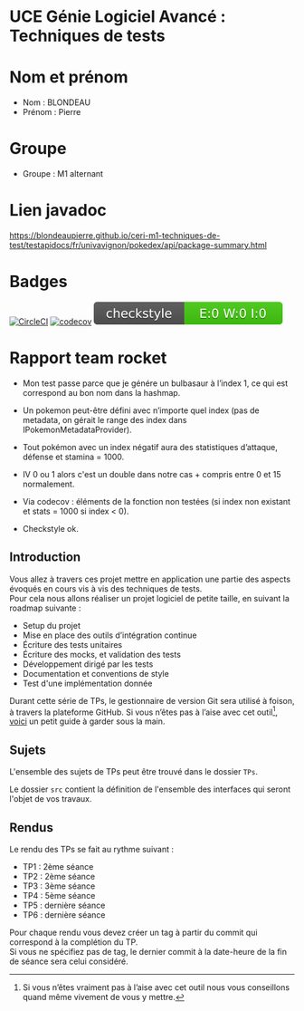 # UCE Génie Logiciel Avancé : Techniques de tests

# Nom et prénom
- Nom : BLONDEAU
- Prénom : Pierre

# Groupe
- Groupe : M1 alternant

# Lien javadoc
https://blondeaupierre.github.io/ceri-m1-techniques-de-test/testapidocs/fr/univavignon/pokedex/api/package-summary.html

# Badges
[![CircleCI](https://dl.circleci.com/status-badge/img/circleci/WRoHsLXHhYWuabProeSYMi/NB5iUKhfeRPa4btZb3Dhgf/tree/master.svg?style=svg&circle-token=CCIPRJ_WJUUbrkmo7AyD5rRjjK2Mp_25067ae858dac1ae4d025048d7f6e523f56d9a64)](https://dl.circleci.com/status-badge/redirect/circleci/WRoHsLXHhYWuabProeSYMi/NB5iUKhfeRPa4btZb3Dhgf/tree/master)
[![codecov](https://codecov.io/gh/blondeaupierre/ceri-m1-techniques-de-test/graph/badge.svg?token=KXPSENIOA3)](https://codecov.io/gh/blondeaupierre/ceri-m1-techniques-de-test)
![Checkstyle](target/site/badges/checkstyle-result.svg)

# Rapport team rocket

- Mon test passe parce que je génére un bulbasaur à l’index 1, ce qui est correspond au bon nom dans la hashmap.

- Un pokemon peut-être défini avec n’importe quel index (pas de metadata, on gérait le range des index dans IPokemonMetadataProvider).

- Tout pokémon avec un index négatif aura des statistiques d’attaque, défense et stamina = 1000.

- IV 0 ou 1 alors c'est un double dans notre cas + compris entre 0 et 15 normalement.

- Via codecov : éléments de la fonction non testées (si index non existant et stats = 1000 si index < 0).

- Checkstyle ok.



## Introduction

Vous allez à travers ces projet mettre en application une partie des aspects évoqués en cours vis à vis des techniques de tests.  
Pour cela nous allons réaliser un projet logiciel de petite taille, en suivant la roadmap suivante : 
- Setup du projet
- Mise en place des outils d’intégration continue
- Écriture des tests unitaires
- Écriture des mocks, et validation des tests
- Développement dirigé par les tests
- Documentation et conventions de style
- Test d'une implémentation donnée

Durant cette série de TPs, le gestionnaire de version Git sera utilisé à foison, à travers la plateforme GitHub. Si vous n’êtes pas à l’aise avec cet outil[^1], [voici](http://rogerdudler.github.io/git-guide/) un petit guide à garder sous la main.

## Sujets

L'ensemble des sujets de TPs peut être trouvé dans le dossier `TPs`.

Le dossier `src` contient la définition de l'ensemble des interfaces qui seront l'objet de vos travaux.

## Rendus

Le rendu des TPs se fait au rythme suivant :

- TP1 : 2ème séance
- TP2 : 2ème séance
- TP3 : 3ème séance
- TP4 : 5ème séance
- TP5 : dernière séance
- TP6 : dernière séance

Pour chaque rendu vous devez créer un tag à partir du commit qui correspond à la complétion du TP.  
Si vous ne spécifiez pas de tag, le dernier commit à la date-heure de la fin de séance sera celui considéré.

[^1]: Si vous n’êtes vraiment pas à l’aise avec cet outil nous vous conseillons quand même vivement de vous y mettre.